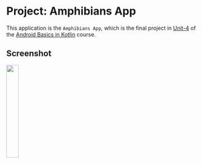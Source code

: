 # Project: Amphibians App

This application is the <code>Amphibians App</code>, which is the final project in [Unit-4](https://developer.android.com/courses/android-basics-kotlin/unit-4) of the [Android Basics in Kotlin](https://developer.android.com/courses/android-basics-kotlin/course) course.

## Screenshot
<p>
<img width="25%" src="https://github.com/tariksafakutuk/Android-Basics-in-Kotlin/assets/58528205/707c27c5-3b5c-4ccd-8bd3-6fc29740a088" alt="">
</p>